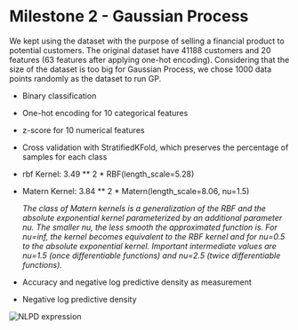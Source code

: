 # Milestone 2 - Gaussian Process

We kept using the dataset with the purpose of selling a financial product to potential customers. The original dataset have 41188 customers and 20 features (63 features after applying one-hot encoding). Considering that the size of the dataset is too big for Gaussian Process, we chose 1000 data points randomly as the dataset to run GP.

- Binary classification
- One-hot encoding for 10 categorical features
- z-score for 10 numerical features
- Cross validation with StratifiedKFold, which preserves the percentage of samples for each class
- rbf Kernel: 3.49 ** 2 * RBF(length_scale=5.28)
- Matern Kernel: 3.84 ** 2 * Matern(length_scale=8.06, nu=1.5)

  *The class of Matern kernels is a generalization of the RBF and the absolute exponential kernel parameterized by an additional parameter nu. The smaller nu, the less smooth the approximated function is. For nu=inf, the kernel becomes equivalent to the RBF kernel and for nu=0.5 to the absolute exponential kernel. Important intermediate values are nu=1.5 (once differentiable functions) and nu=2.5 (twice differentiable functions).*
- Accuracy and negative log predictive density as measurement
* Negative log predictive density

![NLPD expression](https://latex.codecogs.com/gif.latex?L=-\frac{1}{n}\sum^{n}_{i=1}\log{p(y_i=t_i|\mathbf{x_i})})


